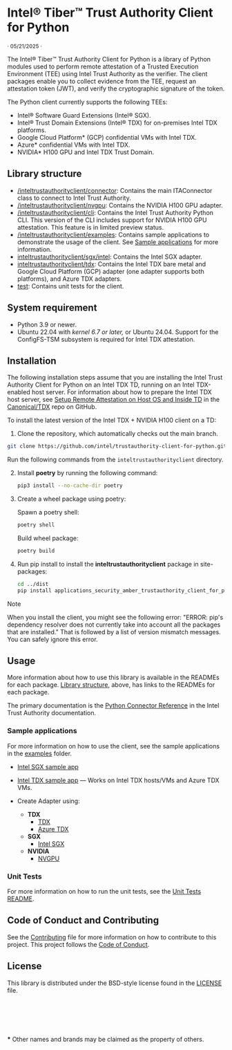 # Intel® Tiber™ Trust Authority Client for Python 

<p style="font-size: 0.875em;">· 05/21/2025 ·</p>

The Intel® Tiber™ Trust Authority Client for Python is a library of Python modules used to perform remote attestation of a Trusted Execution Environment (TEE) using Intel Trust Authority as the verifier. The client packages enable you to collect evidence from the TEE, request an attestation token (JWT), and verify the cryptographic signature of the token.

The Python client currently supports the following TEEs:

- Intel® Software Guard Extensions (Intel® SGX).
- Intel® Trust Domain Extensions (Intel® TDX) for on-premises Intel TDX platforms.
- Google Cloud Platform\* (GCP) confidential VMs with Intel TDX.
- Azure\* confidential VMs with Intel TDX.
- NVIDIA\* H100 GPU and Intel TDX Trust Domain.

## Library structure

- [/inteltrustauthorityclient/connector](inteltrustauthorityclient/connector#readme): Contains the main ITAConnector class to connect to Intel Trust Authority. 
- [/inteltrustauthorityclient/nvgpu](inteltrustauthorityclient/nvgpu#readme): Contains the NVIDIA H100 GPU adapter. 
- [/inteltrustauthorityclient/cli](inteltrustauthorityclient/cli#readme): Contains the Intel Trust Authority Python CLI. This version of the CLI includes support for NVIDIA H100 GPU attestation. This feature is in limited preview status. 
- [/inteltrustauthorityclient/examples](inteltrustauthorityclient/examples): Contains sample applications to demonstrate the usage of the client. See [Sample applications](#sample-applications) for more information.
- [inteltrustauthorityclient/sgx/intel](inteltrustauthorityclient/sgx/intel/README.md): Contains the Intel SGX adapter.
- [inteltrustauthorityclient/tdx](inteltrustauthorityclient/tdx): Contains the Intel TDX bare metal and Google Cloud Platform (GCP) adapter (one adapter supports both platforms), and Azure TDX adapters. 
- [test](test/README.md): Contains unit tests for the client.


## System requirement

- Python 3.9 or newer.
- Ubuntu 22.04 with *kernel 6.7 or later,* or Ubuntu 24.04. Support for the ConfigFS-TSM subsystem is required for Intel TDX attestation.

## Installation

The following installation steps assume that you are installing the Intel Trust Authority Client for Python on an Intel TDX TD, running on an Intel TDX-enabled host server. For information about how to prepare the Intel TDX host server, see [Setup Remote Attestation on Host OS and Inside TD](https://github.com/canonical/tdx?tab=readme-ov-file#8-setup-remote-attestation-on-host-os-and-inside-td) in the [Canonical/TDX](https://github.com/canonical/tdx) repo on GitHub.

To install the latest version of the Intel TDX + NVIDIA H100 client on a TD:

1. Clone the repository, which automatically checks out the main branch.

```bash
git clone https://github.com/intel/trustauthority-client-for-python.git
```

Run the following commands from the `inteltrustauthorityclient` directory.

2. Install **poetry** by running the following command:
    ```sh
    pip3 install --no-cache-dir poetry
    ```
1. Create a wheel package using poetry:

    Spawn a poetry shell:
    ```bash
    poetry shell
    ```
    Build wheel package:
    ```bash
    poetry build
    ```
1. Run pip install <whl file name> to install the **inteltrustauthorityclient** package in site-packages:
    ```bash
    cd ../dist
    pip install applications_security_amber_trustauthority_client_for_python-1.1.0-py3-none-any.whl
    ```

>[!NOTE]
> When you install the client, you might see the following error: "ERROR: pip's dependency resolver does not currently take into account all the packages that are installed." That is followed by a list of version mismatch messages. You can safely ignore this error. 


## Usage

More information about how to use this library is available in the READMEs for each package. [Library structure](#library-structure), above, has links to the READMEs for each package.

The primary documentation is the [Python Connector Reference](https://docs.trustauthority.intel.com/main/articles/articles/ita/integrate-python-client.html) in the Intel Trust Authority documentation. 


### Sample applications

For more information on how to use the client, see the sample applications in the [examples](./inteltrustauthorityclient/examples) folder. 

- [Intel SGX sample app](./inteltrustauthorityclient/examples/sgx_sample_app/README.md)
- [Intel TDX sample app](./inteltrustauthorityclient/examples/tdx_sample_app/README.md) — Works on Intel TDX hosts/VMs and Azure TDX VMs.

- Create Adapter using:
    - **TDX**
        - [TDX](./inteltrustauthorityclient/tdx/README.md)
        - [Azure TDX](./inteltrustauthorityclient/tdx/azure/README.md)
    - **SGX**
        - [Intel SGX](./inteltrustauthorityclient/sgx/intel/README.md)
    - **NVIDIA**
        - [NVGPU](./inteltrustauthorityclient/nvgpu/README.md)
### Unit Tests

For more information on how to run the unit tests, see the [Unit Tests README](./test/README.md).

## Code of Conduct and Contributing

See the [Contributing](./CONTRIBUTING.md) file for more information on how to contribute to this project. This project follows the [Code of Conduct](./CODE_OF_CONDUCT.md).
## License

This library is distributed under the BSD-style license found in the [LICENSE](./LICENSE)
file.

<br><br>
---

**\*** Other names and brands may be claimed as the property of others.



